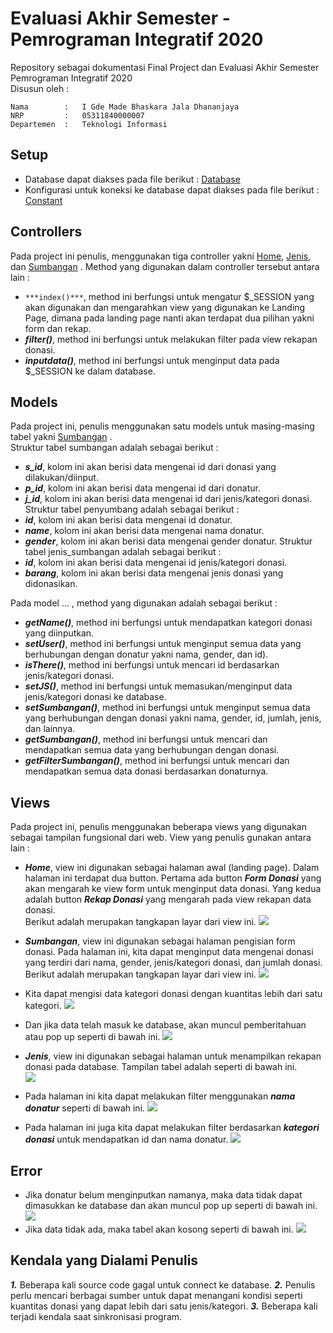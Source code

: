 # Evaluasi Akhir Semester - Pemrograman Integratif 2020
Repository sebagai dokumentasi Final Project dan Evaluasi Akhir Semester Pemrograman Integratif 2020 \
Disusun oleh : 
```
Nama        :   I Gde Made Bhaskara Jala Dhananjaya 
NRP         :   05311840000007 
Departemen  :   Teknologi Informasi
```

## Setup
- Database dapat diakses pada file berikut : [Database](https://github.com/Bhaskaraa/EAS_Pemrograman-Integratif_05311840000007/blob/master/donasi.sql)
- Konfigurasi untuk koneksi ke database dapat diakses pada file berikut : [Constant]()

## Controllers
Pada project ini penulis, menggunakan tiga controller yakni [Home](), [Jenis](), dan [Sumbangan]() . Method yang digunakan dalam controller tersebut antara lain :
- `***index()***`, method ini berfungsi untuk mengatur $_SESSION yang akan digunakan dan mengarahkan view yang digunakan ke Landing Page, dimana pada landing page nanti akan terdapat dua pilihan yakni form dan rekap.
- ***filter()***, method ini berfungsi untuk melakukan filter pada view rekapan donasi.
- ***inputdata()***, method ini berfungsi untuk menginput data pada $_SESSION ke dalam database.

## Models
Pada project ini, penulis menggunakan satu models untuk masing-masing tabel yakni [Sumbangan]() . \
Struktur tabel sumbangan adalah sebagai berikut :
- ***s_id***, kolom ini akan berisi data mengenai id dari donasi yang dilakukan/diinput.
- ***p_id***, kolom ini akan berisi data mengenai id dari donatur.
- ***j_id***, kolom ini akan berisi data mengenai id dari jenis/kategori donasi. \
Struktur tabel penyumbang adalah sebagai berikut :
- ***id***, kolom ini akan berisi data mengenai id donatur.
- ***name***, kolom ini akan berisi data mengenai nama donatur.
- ***gender***, kolom ini akan berisi data mengenai gender donatur.
Struktur tabel jenis_sumbangan adalah sebagai berikut :
- ***id***, kolom ini akan berisi data mengenai id jenis/kategori donasi.
- ***barang***, kolom ini akan berisi data mengenai jenis donasi yang didonasikan.

Pada model ... , method yang digunakan adalah sebagai berikut :
- ***getName()***, method ini berfungsi untuk mendapatkan kategori donasi yang diinputkan.
- ***setUser()***, method ini berfungsi untuk menginput semua data yang berhubungan dengan donatur yakni nama, gender, dan id).
- ***isThere()***, method ini berfungsi untuk mencari id berdasarkan jenis/kategori donasi.
- ***setJS()***, method ini berfungsi untuk memasukan/menginput data jenis/kategori donasi ke database.
- ***setSumbangan()***, method ini berfungsi untuk menginput semua data yang berhubungan dengan donasi yakni nama, gender, id, jumlah, jenis, dan lainnya.
- ***getSumbangan()***, method ini berfungsi untuk mencari dan mendapatkan semua data yang berhubungan dengan donasi.
- ***getFilterSumbangan()***, method ini berfungsi untuk mencari dan mendapatkan semua data donasi berdasarkan donaturnya.

## Views
Pada project ini, penulis menggunakan beberapa views yang digunakan sebagai tampilan fungsional dari web. View yang penulis gunakan antara lain :
- ***Home***, view ini digunakan sebagai halaman awal (landing page). Dalam halaman ini terdapat dua button. Pertama ada button ***Form Donasi*** yang akan mengarah ke view form untuk menginput data donasi. Yang kedua adalah button ***Rekap Donasi*** yang mengarah pada view rekapan data donasi.\
Berikut adalah merupakan tangkapan layar dari view ini.
![](https://github.com/Bhaskaraa/EAS_Pemrograman-Integratif_05311840000007/blob/master/Screenshot/Landing%20Page.PNG)

- ***Sumbangan***, view ini digunakan sebagai halaman pengisian form donasi. Pada halaman ini, kita dapat menginput data mengenai donasi yang terdiri dari nama, gender, jenis/kategori donasi, dan jumlah donasi.  \
Berikut adalah merupakan tangkapan layar dari view ini.
![](https://github.com/Bhaskaraa/EAS_Pemrograman-Integratif_05311840000007/blob/master/Screenshot/Form%20Input.PNG)
- Kita dapat mengisi data kategori donasi dengan kuantitas lebih dari satu kategori.
![](https://github.com/Bhaskaraa/EAS_Pemrograman-Integratif_05311840000007/blob/master/Screenshot/Pengisian%20Form%20Input.PNG)
- Dan jika data telah masuk ke database, akan muncul pemberitahuan atau pop up seperti di bawah ini.
![](https://github.com/Bhaskaraa/EAS_Pemrograman-Integratif_05311840000007/blob/master/Screenshot/Donasi%20Berhasil.PNG)

- ***Jenis***, view ini digunakan sebagai halaman untuk menampilkan rekapan donasi pada database. Tampilan tabel adalah seperti di bawah ini. \
![](https://github.com/Bhaskaraa/EAS_Pemrograman-Integratif_05311840000007/blob/master/Screenshot/Rekapan%20Donasi.PNG)
- Pada halaman ini kita dapat melakukan filter menggunakan ***nama donatur*** seperti di bawah ini.
![](https://github.com/Bhaskaraa/EAS_Pemrograman-Integratif_05311840000007/blob/master/Screenshot/Filer%20Nama%20Donarut.PNG)
- Pada halaman ini juga kita dapat melakukan filter berdasarkan ***kategori donasi*** untuk mendapatkan id dan nama donatur.
![](https://github.com/Bhaskaraa/EAS_Pemrograman-Integratif_05311840000007/blob/master/Screenshot/Filter%20Kategori%20Donasi.PNG)

## Error
- Jika donatur belum menginputkan namanya, maka data tidak dapat dimasukkan ke database dan akan muncul pop up seperti di bawah ini.
![](https://github.com/Bhaskaraa/EAS_Pemrograman-Integratif_05311840000007/blob/master/Screenshot/Eror1.PNG)
- Jika data tidak ada, maka tabel akan kosong seperti di bawah ini.
![](https://github.com/Bhaskaraa/EAS_Pemrograman-Integratif_05311840000007/blob/master/Screenshot/Eror2.PNG)

## Kendala yang Dialami Penulis
***1.*** Beberapa kali source code gagal untuk connect ke database.
***2.*** Penulis perlu mencari berbagai sumber untuk dapat menangani kondisi seperti kuantitas donasi yang dapat lebih dari satu jenis/kategori.
***3.*** Beberapa kali terjadi kendala saat sinkronisasi program.
